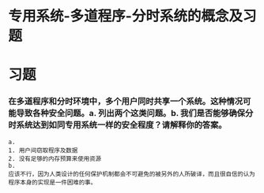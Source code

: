 
# 专用系统-多道程序-分时系统的概念及习题

# 习题

### 在多道程序和分时环境中，多个用户同时共享一个系统。这种情况可能导致各种安全问题。a. 列出两个这类问题。b. 我们是否能够确保分时系统达到如同专用系统一样的安全程度？请解释你的答案。

```
a.
1. 用户间窃取程序及数据
2. 没有足够的内存预算来使用资源
b.
应该不行，因为人类设计的任何保护机制都会不可避免的被另外的人所破译，而且很自信的认为程序本身的实现是一件困难的事。
```
